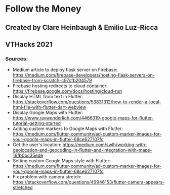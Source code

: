 # Follow the Money

## Created by Clare Heinbaugh & Emilio Luz-Ricca
## VTHacks 2021

### Sources:
- Medium article to deploy flask server on Firebase: https://medium.com/firebase-developers/hosting-flask-servers-on-firebase-from-scratch-c97cfb204579
- Firebase hosting redirects to cloud container: https://firebase.google.com/docs/hosting/cloud-run
- Display HTML from text in Flutter: https://stackoverflow.com/questions/53831312/how-to-render-a-local-html-file-with-flutter-dart-webview
- Display Google Maps with Flutter: https://www.raywenderlich.com/4466319-google-maps-for-flutter-tutorial-getting-started
- Adding custom markers to Google Maps with Flutter: https://medium.com/flutter-community/ad-custom-marker-images-for-your-google-maps-in-flutter-68ce627107fc
- Get the user's location: https://medium.com/swlh/working-with-geolocation-and-geocoding-in-flutter-and-integration-with-maps-16fb0bc35ede
- Setting custom Google Maps style with Flutter: https://medium.com/flutter-community/ad-custom-marker-images-for-your-google-maps-in-flutter-68ce627107fc
- Fix problem with camera stretch: https://stackoverflow.com/questions/49946153/flutter-camera-appears-stretched
